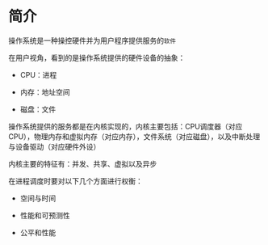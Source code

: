 # 简介

操作系统是一种操控硬件并为用户程序提供服务的`软件`

在用户视角，看到的是操作系统提供的硬件设备的抽象：

- CPU：进程

- 内存：地址空间

- 磁盘：文件

操作系统提供的服务都是在内核实现的，内核主要包括：CPU调度器（对应CPU），物理内存和虚拟内存（对应内存），文件系统（对应磁盘），以及中断处理与设备驱动（对应硬件外设）

内核主要的特征有：并发、共享、虚拟以及异步

在进程调度时要对以下几个方面进行权衡：

- 空间与时间

- 性能和可预测性

- 公平和性能